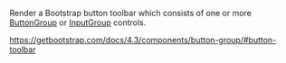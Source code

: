 Render a Bootstrap button toolbar which consists of one or more [ButtonGroup](~/controls/bootstrap4/ButtonGroup) or [InputGroup](~/controls/bootstrap4/InputGroup) controls.

<https://getbootstrap.com/docs/4.3/components/button-group/#button-toolbar>